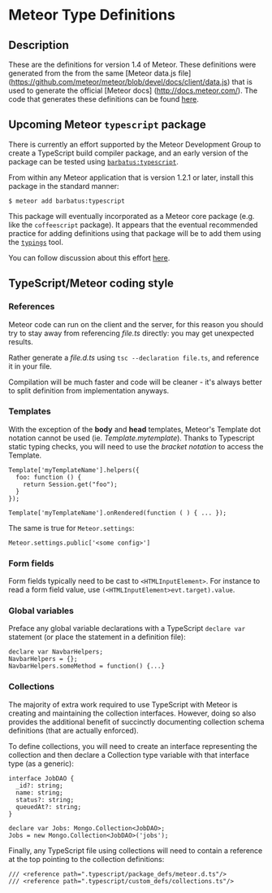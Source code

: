 # Meteor Type Definitions

## Description

These are the definitions for version 1.4 of Meteor.  These definitions were generated from the from the same [Meteor data.js file] (https://github.com/meteor/meteor/blob/devel/docs/client/data.js) that is used to generate the official [Meteor docs] (http://docs.meteor.com/).  The code that generates these definitions can be found [here](https://github.com/meteor-typescript/meteor-typescript-libs/).


## Upcoming Meteor `typescript` package

There is currently an effort supported by the Meteor Development Group to create a TypeScript build compiler package, and an early version of the package can be tested using [`barbatus:typescript`](https://atmospherejs.com/barbatus/typescript).

From within any Meteor application that is version 1.2.1 or later, install this package in the standard manner:

    $ meteor add barbatus:typescript

This package will eventually incorporated as a Meteor core package (e.g. like the `coffeescript` package).  It appears that the eventual recommended practice for adding definitions using that package will be to add them using the [`typings`](https://github.com/typings/typings) tool.

You can follow discussion about this effort [here](https://github.com/Urigo/angular2-meteor/issues/102#issuecomment-200915763).



##  TypeScript/Meteor coding style

### References

Meteor code can run on the client and the server, for this reason you should try to stay away from referencing *file.ts* directly: you may get unexpected results.

Rather generate a *file.d.ts* using `tsc --declaration file.ts`, and reference it in your file.

Compilation will be much faster and code will be cleaner - it's always better to split definition from implementation anyways.

### Templates

With the exception of the **body** and **head** templates, Meteor's Template dot notation cannot be used (ie. *Template.mytemplate*). Thanks to Typescript static typing checks, you will need to use the *bracket notation* to access the Template.

    Template['myTemplateName'].helpers({
      foo: function () {
        return Session.get("foo");
      }
    });

    Template['myTemplateName'].onRendered(function ( ) { ... });


The same is true for `Meteor.settings`:

    Meteor.settings.public['<some config>']


### Form fields

Form fields typically need to be cast to `<HTMLInputElement>`. For instance to read a form field value, use `(<HTMLInputElement>evt.target).value`.


### Global variables

Preface any global variable declarations with a TypeScript `declare var` statement (or place the statement in a definition file):

    declare var NavbarHelpers;
    NavbarHelpers = {};
    NavbarHelpers.someMethod = function() {...}


### Collections

The majority of extra work required to use TypeScript with Meteor is creating and maintaining the collection interfaces.  However, doing so also provides the additional benefit of succinctly documenting collection schema definitions (that are actually enforced).

To define collections, you will need to create an interface representing the collection and then declare a Collection type variable with that interface type (as a generic):

    interface JobDAO {
      _id?: string;
      name: string;
      status?: string;
      queuedAt?: string;
    }

    declare var Jobs: Mongo.Collection<JobDAO>;
    Jobs = new Mongo.Collection<JobDAO>('jobs');


Finally, any TypeScript file using collections will need to contain a reference at the top pointing to the collection definitions:

    /// <reference path=".typescript/package_defs/meteor.d.ts"/>
    /// <reference path=".typescript/custom_defs/collections.ts"/>
